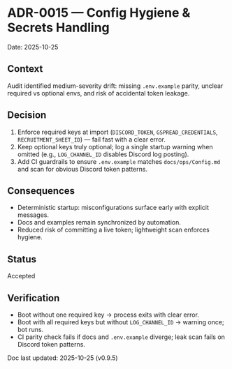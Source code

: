 # ADR-0015 — Config Hygiene & Secrets Handling
Date: 2025-10-25

## Context
Audit identified medium-severity drift: missing `.env.example` parity, unclear required vs optional envs, and risk of accidental token leakage.

## Decision
1. Enforce required keys at import (`DISCORD_TOKEN`, `GSPREAD_CREDENTIALS`, `RECRUITMENT_SHEET_ID`) — fail fast with a clear error.
2. Keep optional keys truly optional; log a single startup warning when omitted (e.g., `LOG_CHANNEL_ID` disables Discord log posting).
3. Add CI guardrails to ensure `.env.example` matches `docs/ops/Config.md` and scan for obvious Discord token patterns.

## Consequences
- Deterministic startup: misconfigurations surface early with explicit messages.
- Docs and examples remain synchronized by automation.
- Reduced risk of committing a live token; lightweight scan enforces hygiene.

## Status
Accepted

## Verification
- Boot without one required key → process exits with clear error.
- Boot with all required keys but without `LOG_CHANNEL_ID` → warning once; bot runs.
- CI parity check fails if docs and `.env.example` diverge; leak scan fails on Discord token patterns.


Doc last updated: 2025-10-25 (v0.9.5)
